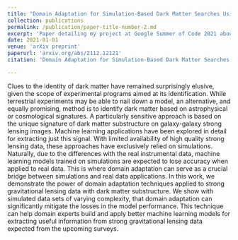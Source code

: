 ```yaml
---
title: "Domain Adaptation for Simulation-Based Dark Matter Searches Using Strong Gravitational Lensing"
collection: publications
permalink: /publication/paper-title-number-2.md
excerpt: 'Paper detailing my project at Google Summer of Code 2021 about an initial development of Unsupervised Domain Adaptation applied to gravitational lenses as well as an exploration of Equivariant Neural Networks for astronomical image classification.'
date: 2021-01-01
venue: 'arXiv preprint'
paperurl: 'arxiv.org/abs/2112.12121'
citation: 'Domain Adaptation for Simulation-Based Dark Matter Searches Using Strong Gravitational Lensing. Stephon Alexander, Sergei Gleyzer, Pranath Reddy, Marcos Tidball, Michael W. Toomey. arXiv preprint, 2021'

---
```

Clues to the identity of dark matter have remained surprisingly elusive, given the scope of experimental programs aimed at its identification. While terrestrial experiments may be able to nail down a model, an alternative, and equally promising, method is to identify dark matter based on astrophysical or cosmological signatures. A particularly sensitive approach is based on the unique signature of dark matter substructure on galaxy-galaxy strong lensing images. Machine learning applications have been explored in detail for extracting just this signal. With limited availability of high quality strong lensing data, these approaches have exclusively relied on simulations. Naturally, due to the differences with the real instrumental data, machine learning models trained on simulations are expected to lose accuracy when applied to real data. This is where domain adaptation can serve as a crucial bridge between simulations and real data applications. In this work, we demonstrate the power of domain adaptation techniques applied to strong gravitational lensing data with dark matter substructure. We show with simulated data sets of varying complexity, that domain adaptation can significantly mitigate the losses in the model performance. This technique can help domain experts build and apply better machine learning models for extracting useful information from strong gravitational lensing data expected from the upcoming surveys.
